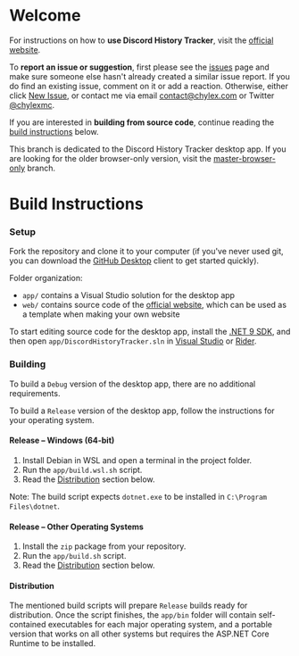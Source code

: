 # Welcome

For instructions on how to **use Discord History Tracker**, visit the [official website](https://dht.chylex.com).

To **report an issue or suggestion**, first please see the [issues](https://github.com/chylex/Discord-History-Tracker/issues) page and make sure someone else hasn't already created a similar issue report. If you do find an existing issue, comment on it or add a reaction. Otherwise, either click [New Issue](https://github.com/chylex/Discord-History-Tracker/issues/new), or contact me via email [contact@chylex.com](mailto:contact@chylex.com) or Twitter [@chylexmc](https://twitter.com/chylexmc).

If you are interested in **building from source code**, continue reading the [build instructions](#Build-Instructions) below.

This branch is dedicated to the Discord History Tracker desktop app. If you are looking for the older browser-only version, visit the [master-browser-only](https://github.com/chylex/Discord-History-Tracker/tree/master-browser-only) branch.

# Build Instructions

### Setup

Fork the repository and clone it to your computer (if you've never used git, you can download the [GitHub Desktop](https://desktop.github.com) client to get started quickly).

Folder organization:
* `app/` contains a Visual Studio solution for the desktop app
* `web/` contains source code of the [official website](https://dht.chylex.com), which can be used as a template when making your own website

To start editing source code for the desktop app, install the [.NET 9 SDK](https://dotnet.microsoft.com/en-us/download/dotnet/9.0), and then open `app/DiscordHistoryTracker.sln` in [Visual Studio](https://visualstudio.microsoft.com/downloads/) or [Rider](https://www.jetbrains.com/rider/).

### Building

To build a `Debug` version of the desktop app, there are no additional requirements.

To build a `Release` version of the desktop app, follow the instructions for your operating system.

#### Release – Windows (64-bit)

1. Install Debian in WSL and open a terminal in the project folder.
2. Run the `app/build.wsl.sh` script.
3. Read the [Distribution](#distribution) section below.

Note: The build script expects `dotnet.exe` to be installed in `C:\Program Files\dotnet`.

#### Release – Other Operating Systems

1. Install the `zip` package from your repository.
2. Run the `app/build.sh` script.
3. Read the [Distribution](#distribution) section below.

#### Distribution

The mentioned build scripts will prepare `Release` builds ready for distribution. Once the script finishes, the `app/bin` folder will contain self-contained executables for each major operating system, and a portable version that works on all other systems but requires the ASP.NET Core Runtime to be installed.
